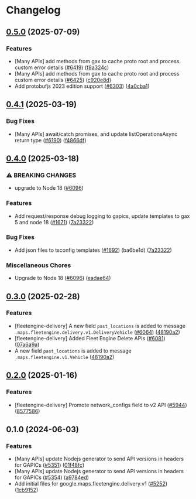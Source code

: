 # Changelog

## [0.5.0](https://github.com/googleapis/google-cloud-node/compare/fleetengine-delivery-v0.4.1...fleetengine-delivery-v0.5.0) (2025-07-09)


### Features

* [Many APIs] add methods from gax to cache proto root and process custom error details ([#6419](https://github.com/googleapis/google-cloud-node/issues/6419)) ([f8a324c](https://github.com/googleapis/google-cloud-node/commit/f8a324ca5c3bc0f730e4ed67d9407c44f2414936))
* [Many APIs] add methods from gax to cache proto root and process custom error details ([#6425](https://github.com/googleapis/google-cloud-node/issues/6425)) ([c920e8d](https://github.com/googleapis/google-cloud-node/commit/c920e8d0d43be81fc171bc5f7d59800b66b830b8))
* Add protobufjs 2023 edition support ([#6303](https://github.com/googleapis/google-cloud-node/issues/6303)) ([4a0cba1](https://github.com/googleapis/google-cloud-node/commit/4a0cba1e41a9aeb9c15ad31487ef013c8277cfef))

## [0.4.1](https://github.com/googleapis/google-cloud-node/compare/fleetengine-delivery-v0.4.0...fleetengine-delivery-v0.4.1) (2025-03-19)


### Bug Fixes

* [Many APIs] await/catch promises, and update listOperationsAsync return type ([#6190](https://github.com/googleapis/google-cloud-node/issues/6190)) ([f4866df](https://github.com/googleapis/google-cloud-node/commit/f4866dfa6ab481163150f54928a9857d2dfef948))

## [0.4.0](https://github.com/googleapis/google-cloud-node/compare/fleetengine-delivery-v0.3.0...fleetengine-delivery-v0.4.0) (2025-03-18)


### ⚠ BREAKING CHANGES

* upgrade to Node 18 ([#6096](https://github.com/googleapis/google-cloud-node/issues/6096))

### Features

* Add request/response debug logging to gapics, update templates to gax 5 and node 18 ([#1671](https://github.com/googleapis/google-cloud-node/issues/1671)) ([7a23322](https://github.com/googleapis/google-cloud-node/commit/7a23322530b610eec2fe4c18fe1854048f31c811))


### Bug Fixes

* Add json files to tsconfig templates ([#1692](https://github.com/googleapis/google-cloud-node/issues/1692)) (ba6be1d) ([7a23322](https://github.com/googleapis/google-cloud-node/commit/7a23322530b610eec2fe4c18fe1854048f31c811))


### Miscellaneous Chores

* Upgrade to Node 18 ([#6096](https://github.com/googleapis/google-cloud-node/issues/6096)) ([eadae64](https://github.com/googleapis/google-cloud-node/commit/eadae64d54e07aa2c65097ea52e65008d4e87436))

## [0.3.0](https://github.com/googleapis/google-cloud-node/compare/fleetengine-delivery-v0.2.0...fleetengine-delivery-v0.3.0) (2025-02-28)


### Features

* [fleetengine-delivery] A new field `past_locations` is added to message `.maps.fleetengine.delivery.v1.DeliveryVehicle` ([#6064](https://github.com/googleapis/google-cloud-node/issues/6064)) ([48190a2](https://github.com/googleapis/google-cloud-node/commit/48190a2219978f1ddf29776a40f069fc235e0476))
* [fleetengine-delivery] Added Fleet Engine Delete APIs ([#6081](https://github.com/googleapis/google-cloud-node/issues/6081)) ([07a6a9a](https://github.com/googleapis/google-cloud-node/commit/07a6a9a97c625ab8aeeccd991e45d4c8ac6abf0f))
* A new field `past_locations` is added to message `.maps.fleetengine.v1.Vehicle` ([48190a2](https://github.com/googleapis/google-cloud-node/commit/48190a2219978f1ddf29776a40f069fc235e0476))

## [0.2.0](https://github.com/googleapis/google-cloud-node/compare/fleetengine-delivery-v0.1.0...fleetengine-delivery-v0.2.0) (2025-01-16)


### Features

* [fleetengine-delivery] Promote network_configs field to v2 API ([#5944](https://github.com/googleapis/google-cloud-node/issues/5944)) ([8577586](https://github.com/googleapis/google-cloud-node/commit/8577586e4ba05fd9099d4b580a31a30985b0611f))

## 0.1.0 (2024-06-03)


### Features

* [Many APIs] update Nodejs generator to send API versions in headers for GAPICs ([#5351](https://github.com/googleapis/google-cloud-node/issues/5351)) ([01f48fc](https://github.com/googleapis/google-cloud-node/commit/01f48fce63ec4ddf801d59ee2b8c0db9f6fb8372))
* [Many APIs] update Nodejs generator to send API versions in headers for GAPICs ([#5354](https://github.com/googleapis/google-cloud-node/issues/5354)) ([a9784ed](https://github.com/googleapis/google-cloud-node/commit/a9784ed3db6ee96d171762308bbbcd57390b6866))
* Add initial files for google.maps.fleetengine.delivery.v1 ([#5252](https://github.com/googleapis/google-cloud-node/issues/5252)) ([1cb9152](https://github.com/googleapis/google-cloud-node/commit/1cb9152693f1e44877312f39b6be31080bc6efaa))
